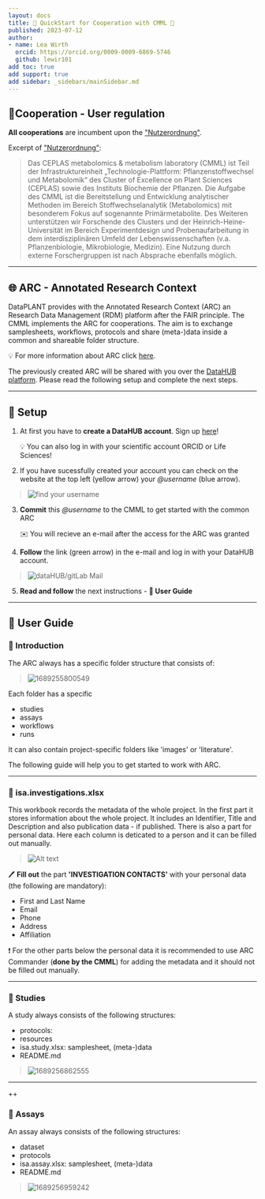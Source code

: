 ```yaml
---
layout: docs
title: 🚀 QuickStart for Cooperation with CMML 🌱
published: 2023-07-12
author:
- name: Lea Wirth
  orcid: https://orcid.org/0009-0009-6869-5746
  github: lewir101
add toc: true
add support: true
add sidebar: _sidebars/mainSidebar.md
---
```


## 👥Cooperation - User regulation
__All cooperations__ are incumbent upon the ["Nutzerordnung"](https://www.plant-biochemistry.hhu.de/facilities/metabolic-profiling/nutzerordnung).

Excerpt of ["Nutzerordnung"](https://www.plant-biochemistry.hhu.de/facilities/metabolic-profiling/nutzerordnung):

>Das CEPLAS metabolomics & metabolism laboratory (CMML) ist Teil der Infrastruktureinheit „Technologie-Plattform: Pflanzenstoffwechsel und Metabolomik“ des Cluster of Excellence on Plant Sciences (CEPLAS) sowie des Instituts Biochemie der Pflanzen. Die Aufgabe des CMML ist die Bereitstellung und Entwicklung analytischer Methoden im Bereich Stoffwechselanalytik (Metabolomics) mit besonderem Fokus auf sogenannte Primärmetabolite. Des Weiteren unterstützen wir Forschende des Clusters und der Heinrich-Heine-Universität im Bereich Experimentdesign und Probenaufarbeitung in dem interdisziplinären Umfeld der Lebenswissenschaften (v.a. Pflanzenbiologie, Mikrobiologie, Medizin). Eine Nutzung durch externe Forschergruppen ist nach Absprache ebenfalls möglich.

***
## 🌐 ARC - Annotated Research Context

DataPLANT provides with the Annotated Research Context (ARC) an Research Data Management (RDM) platform after the FAIR principle. The CMML  implements the ARC for cooperations. The aim is to exchange samplesheets, workflows, protocols and share (meta-)data inside a common and shareable folder structure.

:bulb: For more information about ARC click [here](https://nfdi4plants.org/nfdi4plants.knowledgebase/docs/implementation/AnnotatedResearchContext.html).

The previously created ARC will be shared with you over the [DataHUB platform](https://git.nfdi4plants.org/). Please read the following setup and complete the next steps.

***

## 👣 Setup

1. At first you have to __create a DataHUB account__. Sign up [here](https://auth.nfdi4plants.org/realms/dataplant/protocol/openid-connect/auth?client_id=gitlab-fr&nonce=356a5879964601fc6c507a0e1b9338d3&redirect_uri=https%3A%2F%2Fgit.nfdi4plants.org%2Fusers%2Fauth%2Fopenid_connect%2Fcallback&response_type=code&scope=openid%20profile%20email&state=38af8e237dfa652df91fa72afb2eeb66)!

    :bulb: You can also log in with your scientific account ORCID or Life Sciences!

2. If you have sucessfully created your account you can check on the website at the top left (yellow arrow) your _@username_ (blue arrow).

> ![find your username](nfdi4plants.knowledgebase/../image/cmml-quickstart/DataHUB-Username.png)

3. __Commit__ this _@username_ to the CMML to get started with the common ARC

    ✉️ You will recieve an e-mail after the access for the ARC was granted

4. __Follow__ the link (green arrow) in the e-mail and log in with your DataHUB account.

> ![dataHUB/gitLab Mail](nfdi4plants.knowledgebase/../image/cmml-quickstart/DataHUB-Access-Mail.png)

5. __Read and follow__ the next instructions - __📘 User Guide__

***
## 📘 User Guide

### 📖 Introduction
The ARC always has a specific folder structure that consists of: 

 > ![1689255800549](nfdi4plants.knowledgebase/../image/cmml-quickstart/ARC-Folder-structure.png)

Each folder has a specific 

- studies
- assays
- workflows 
- runs 
   
It can also contain project-specific folders like 'images' or 'literature'.

The following guide will help you to get started to work with ARC.

***

### 📖 isa.investigations.xlsx

This workbook records the metadata of the whole project. In the first part it stores information about the whole project. It includes an Identifier, Title and Description and also publication data - if published. There is also a part for personal data. Here each column is deticated to a person and it can be filled out manually.

> ![Alt text](nfdi4plants.knowledgebase/../image/cmml-quickstart/isa-investigation.png)

:pen: __Fill out__ the part **'INVESTIGATION CONTACTS'** with your personal data (the following are mandatory):
   - First and Last Name 
   - Email
   - Phone
   - Address
   - Affiliation


❗ For the other parts below the personal data it is recommended to use ARC Commander (**done by the CMML**) for adding the metadata and it should not be filled out manually. 

***

### 📖 Studies

A study always consists of the following structures: 

- protocols: 
- resources
- isa.study.xlsx: samplesheet, (meta-)data
- README.md

> ![1689256862555](image/cmml-quickstart/1689256862555.png)

***
++


### 📖 Assays 

 An assay always consists of the following structures:

 - dataset
 - protocols
 - isa.assay.xlsx: samplesheet, (meta-)data
 - README.md
  
> ![1689256959242](image/cmml-quickstart/1689256959242.png)